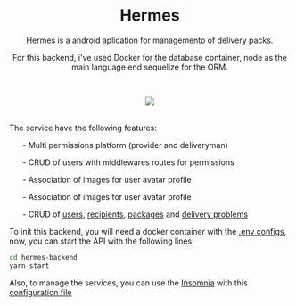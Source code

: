 <h1 align="center">Hermes</h1>
<p align="center">Hermes is a android aplication for managemento of delivery packs.</p>
<p align="center" style="text-align: center;">For this backend, i've used Docker for the database container, node as the main language end sequelize for the ORM.</p>
<br />

<p align="center"> 
  <a aria-label="Node version" href="https://github.com/nodejs">
    <img src="https://img.shields.io/badge/Node js- 12.16.3-informational?logo=node.js"></img>
  </a>
</p>

<br />
<l1>
The service have the following features:
    <ul>
    - Multi permissions platform (provider and deliveryman)
    </ul>
    <ul>
    - CRUD of users with middlewares routes for permissions
    </ul>
    <ul>
    - Association of images for user avatar profile
    </ul>
    <ul>
    - Association of images for user avatar profile
    </ul>
    <ul>
    - CRUD of <a href="https://github.com/mycatdoitbetter/hermes-backend/blob/master/src/database/migrations/20200404230518-create-users.js">users</a>, <a href="https://github.com/mycatdoitbetter/hermes-backend/blob/master/src/database/migrations/20200406005917-create-recipients.js">recipients</a>, <a href="https://github.com/mycatdoitbetter/hermes-backend/blob/master/src/database/migrations/20200414213732-create-package.js">packages</a> and <a href=
    "https://github.com/mycatdoitbetter/hermes-backend/blob/master/src/database/migrations/20200501222758-delivery-problems.js">delivery problems</a>
    </ul>
</l1>


 To init this backend, you will need a docker container with the <a href="https://github.com/mycatdoitbetter/hermes-backend/blob/master/.env.example">.env configs</a>, now, you can start the API with the following lines:
 ```bash
 cd hermes-backend
 yarn start
 ```
Also, to manage the services, you can use the <a href="https://insomnia.rest/download/">Insomnia</a> with this <a href="https://github.com/mycatdoitbetter/hermes-backend/blob/master/demo/InsomniaJSON-HERMES.json">configuration file</a>
